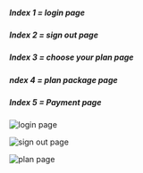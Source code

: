 <html> 
  <body>
<h5>Index 1 = login page</h5> 
<h5>Index 2 = sign out page</h5>
<h5>Index 3 =  choose your plan page </h5>
<h5>ndex 4 = plan package page </h5>
<h5>Index 5 = Payment page </h5>
  </body>
  </html>

![login page](https://github.com/user-attachments/assets/28e57803-388e-4281-aede-c0e3551c4a8e)




![sign out page](https://github.com/user-attachments/assets/94d2df4f-336c-4aee-81c4-f1455b48a618)




![plan page](https://github.com/user-attachments/assets/af12ad28-9aca-426b-a300-81aba99b34da)
